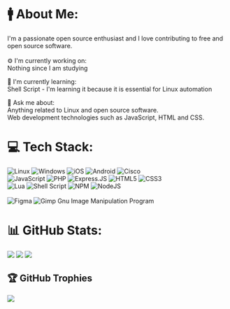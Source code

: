 # 🚹 About Me:
I'm a passionate open source enthusiast and I love contributing to free and open source software.<br><br>
⚙️ I'm currently working on:   
Nothing since I am studying<br>

🌱 I'm currently learning:   
Shell Script - I'm learning it because it is essential for Linux automation<br>

💬 Ask me about:   
Anything related to Linux and open source software.   
Web development technologies such as JavaScript, HTML and CSS. 

# 💻 Tech Stack:
![Linux](https://img.shields.io/badge/Linux-FCC624?style=for-the-badge&logo=linux&logoColor=black)
![Windows](https://img.shields.io/badge/Windows-0078D6?style=for-the-badge&logo=windows&logoColor=white)
![iOS](https://img.shields.io/badge/iOS-000000?style=for-the-badge&logo=ios&logoColor=white)
![Android](https://img.shields.io/badge/Android-3DDC84?style=for-the-badge&logo=android&logoColor=white) 
![Cisco](https://img.shields.io/badge/cisco-%23049fd9.svg?style=for-the-badge&logo=cisco&logoColor=black) <br>
![JavaScript](https://img.shields.io/badge/javascript-%23323330.svg?style=for-the-badge&logo=javascript&logoColor=%23F7DF1E)
![PHP](https://img.shields.io/badge/php-%23777BB4.svg?style=for-the-badge&logo=php&logoColor=white)
![Express.JS](https://img.shields.io/badge/express.js-%23404d59.svg?style=for-the-badge&logo=express&logoColor=%2361DAFB)
![HTML5](https://img.shields.io/badge/html5-%23E34F26.svg?style=for-the-badge&logo=html5&logoColor=white)
![CSS3](https://img.shields.io/badge/css3-%231572B6.svg?style=for-the-badge&logo=css3&logoColor=white) <br>
![Lua](https://img.shields.io/badge/lua-%232C2D72.svg?style=for-the-badge&logo=lua&logoColor=white) 
![Shell Script](https://img.shields.io/badge/shell_script-%23121011.svg?style=for-the-badge&logo=gnu-bash&logoColor=white) 
![NPM](https://img.shields.io/badge/NPM-%23000000.svg?style=for-the-badge&logo=npm&logoColor=white) 
![NodeJS](https://img.shields.io/badge/node.js-6DA55F?style=for-the-badge&logo=node.js&logoColor=white) <br>	
![Figma](https://img.shields.io/badge/figma-%23F24E1E.svg?style=for-the-badge&logo=figma&logoColor=white) 
![Gimp Gnu Image Manipulation Program](https://img.shields.io/badge/Gimp-657D8B?style=for-the-badge&logo=gimp&logoColor=white)


# 📊 GitHub Stats:
![](https://github-readme-stats.vercel.app/api?username=ramin-samadi&theme=transparent&hide_border=true&include_all_commits=true&count_private=true)
![](https://github-readme-stats.vercel.app/api/top-langs/?username=ramin-samadi&theme=transparent&hide_border=true&include_all_commits=true&count_private=true&layout=compact)
![](https://github-contributor-stats.vercel.app/api?username=ramin-samadi&limit=5&theme=transparent&hide_border=true&combine_all_yearly_contributions=true)

## 🏆 GitHub Trophies
![](https://github-profile-trophy.vercel.app/?username=ramin-samadi&theme=algolia&no-frame=true&no-bg=true&margin-w=4)
